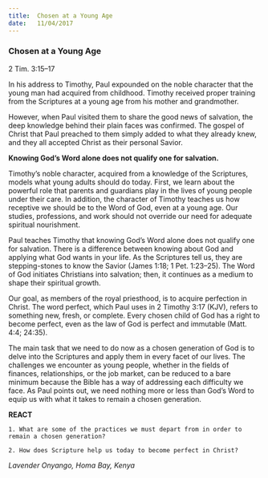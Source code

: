 ```yaml
---
title:  Chosen at a Young Age
date:   11/04/2017
---
```


### Chosen at a Young Age

2 Tim. 3:15–17

In his address to Timothy, Paul expounded on the noble character that the young man had acquired from childhood. Timothy received proper training from the Scriptures at a young age from his mother and grandmother.

However, when Paul visited them to share the good news of salvation, the deep knowledge behind their plain faces was confirmed. The gospel of Christ that Paul preached to them simply added to what they already knew, and they all accepted Christ as their personal Savior.

**Knowing God’s Word alone does not qualify one for salvation.**

Timothy’s noble character, acquired from a knowledge of the Scriptures, models what young adults should do today. First, we learn about the powerful role that parents and guardians play in the lives of young people under their care. In addition, the character of Timothy teaches us how receptive we should be to the Word of God, even at a young age. Our studies, professions, and work should not override our need for adequate spiritual nourishment.

Paul teaches Timothy that knowing God’s Word alone does not qualify one for salvation. There is a difference between knowing about God and applying what God wants in your life. As the Scriptures tell us, they are stepping-stones to know the Savior (James 1:18; 1 Pet. 1:23–25). The Word of God initiates Christians into salvation; then, it continues as a medium to shape their spiritual growth.

Our goal, as members of the royal priesthood, is to acquire perfection in Christ. The word perfect, which Paul uses in 2 Timothy 3:17 (KJV), refers to something new, fresh, or complete. Every chosen child of God has a right to become perfect, even as the law of God is perfect and immutable (Matt. 4:4; 24:35).

The main task that we need to do now as a chosen generation of God is to delve into the Scriptures and apply them in every facet of our lives. The challenges we encounter as young people, whether in the fields of finances, relationships, or the job market, can be reduced to a bare minimum because the Bible has a way of addressing each difficulty we face. As Paul points out, we need nothing more or less than God’s Word to equip us with what it takes to remain a chosen generation.

**REACT**

`1. What are some of the practices we must depart from in order to remain a chosen generation?`

`2. How does Scripture help us today to become perfect in Christ?`

_Lavender Onyango, Homa Bay, Kenya_